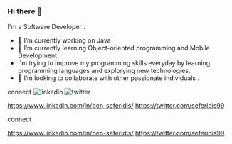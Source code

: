 ### Hi there 👋


I'm a Software Developer . 
- 🔭 I’m currently working on Java 
- 🌱 I’m currently learning Object-oriented programming and Mobile Development
-    I'm trying to improve my programming skills everyday by learning programming languages and explorying new technologies.
- 👯 I’m looking to collaborate with other passionate individuals . 


connect
![linkedin](https://user-images.githubusercontent.com/49198410/172023363-bd50a3c3-4cd4-486b-bdfe-70bdf4cbaa4f.png)
![twitter](https://user-images.githubusercontent.com/49198410/172023367-01fc443b-3800-411c-9e41-212c75618985.jpg)



https://www.linkedin.com/in/ben-seferidis/  https://twitter.com/seferidis99 
 

<!--
**BenSeferidis/BenSeferidis** is a ✨ _special_ ✨ repository because its `README.md` (this file) appears on your GitHub profile.

Here are some ideas to get you started:

- 🔭 I’m currently working on Java 
- 🌱 I’m currently learning Object-oriented programming and Mobile Development
-    I'm trying to improve my programming skills everyday by learning programming languages and explorying new technologies.
- 👯 I’m looking to collaborate with other passionate individuals . 
- 🤔 I’m looking for help with ...
- 💬 Ask me about ...
- 📫 How to reach me: ...
- 😄 Pronouns: ...
- ⚡ Fun fact: ...
-->



connect


https://www.linkedin.com/in/ben-seferidis/  https://twitter.com/seferidis99 
 
